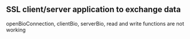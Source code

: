 ## SSL client/server application to exchange data
openBioConnection, clientBio, serverBio, read and write functions are not working
